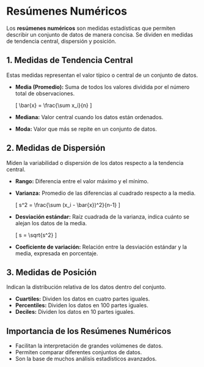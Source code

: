 # Resúmenes Numéricos

Los **resúmenes numéricos** son medidas estadísticas que permiten describir un conjunto de datos de manera concisa. Se dividen en medidas de tendencia central, dispersión y posición.

## 1. Medidas de Tendencia Central
Estas medidas representan el valor típico o central de un conjunto de datos.

- **Media (Promedio):** Suma de todos los valores dividida por el número total de observaciones.
  
  \[
  \bar{x} = \frac{\sum x_i}{n}
  \]

- **Mediana:** Valor central cuando los datos están ordenados.
- **Moda:** Valor que más se repite en un conjunto de datos.

## 2. Medidas de Dispersión
Miden la variabilidad o dispersión de los datos respecto a la tendencia central.

- **Rango:** Diferencia entre el valor máximo y el mínimo.
- **Varianza:** Promedio de las diferencias al cuadrado respecto a la media.
  
  \[
  s^2 = \frac{\sum (x_i - \bar{x})^2}{n-1}
  \]

- **Desviación estándar:** Raíz cuadrada de la varianza, indica cuánto se alejan los datos de la media.
  
  \[
  s = \sqrt{s^2}
  \]

- **Coeficiente de variación:** Relación entre la desviación estándar y la media, expresada en porcentaje.

## 3. Medidas de Posición
Indican la distribución relativa de los datos dentro del conjunto.

- **Cuartiles:** Dividen los datos en cuatro partes iguales.
- **Percentiles:** Dividen los datos en 100 partes iguales.
- **Deciles:** Dividen los datos en 10 partes iguales.

## Importancia de los Resúmenes Numéricos
- Facilitan la interpretación de grandes volúmenes de datos.
- Permiten comparar diferentes conjuntos de datos.
- Son la base de muchos análisis estadísticos avanzados.
